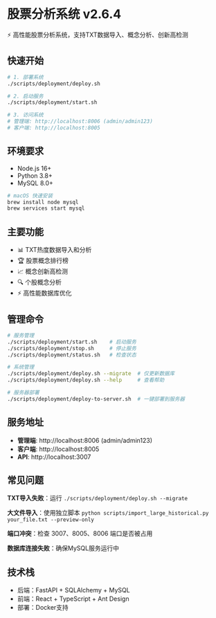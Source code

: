 # 股票分析系统 v2.6.4

⚡ 高性能股票分析系统，支持TXT数据导入、概念分析、创新高检测

## 快速开始

```bash
# 1. 部署系统
./scripts/deployment/deploy.sh

# 2. 启动服务
./scripts/deployment/start.sh

# 3. 访问系统
# 管理端: http://localhost:8006 (admin/admin123)
# 客户端: http://localhost:8005
```

## 环境要求

- Node.js 16+
- Python 3.8+
- MySQL 8.0+

```bash
# macOS 快速安装
brew install node mysql
brew services start mysql
```

## 主要功能

- 📊 TXT热度数据导入和分析
- 🏆 股票概念排行榜
- 📈 概念创新高检测
- 🔍 个股概念分析
- ⚡ 高性能数据库优化

## 管理命令

```bash
# 服务管理
./scripts/deployment/start.sh    # 启动服务
./scripts/deployment/stop.sh     # 停止服务
./scripts/deployment/status.sh   # 检查状态

# 系统管理
./scripts/deployment/deploy.sh --migrate  # 仅更新数据库
./scripts/deployment/deploy.sh --help     # 查看帮助

# 服务器部署
./scripts/deployment/deploy-to-server.sh  # 一键部署到服务器
```

## 服务地址

- **管理端**: http://localhost:8006 (admin/admin123)
- **客户端**: http://localhost:8005
- **API**: http://localhost:3007

## 常见问题

**TXT导入失败**：运行 `./scripts/deployment/deploy.sh --migrate`

**大文件导入**：使用独立脚本 `python scripts/import_large_historical.py your_file.txt --preview-only`

**端口冲突**：检查 3007、8005、8006 端口是否被占用

**数据库连接失败**：确保MySQL服务运行中

## 技术栈

- 后端：FastAPI + SQLAlchemy + MySQL
- 前端：React + TypeScript + Ant Design
- 部署：Docker支持